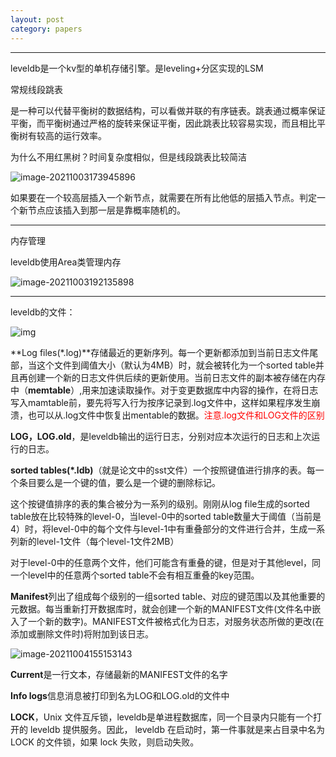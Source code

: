 ```yaml
---
layout: post 
category: papers 
---
```

---
leveldb是一个kv型的单机存储引擎。是leveling+分区实现的LSM

常规线段跳表

是一种可以代替平衡树的数据结构，可以看做并联的有序链表。跳表通过概率保证平衡，而平衡树通过严格的旋转来保证平衡，因此跳表比较容易实现，而且相比平衡树有较高的运行效率。

为什么不用红黑树？时间复杂度相似，但是线段跳表比较简洁

![image-20211003173945896](../../www/assets/pic/image-20211003173945896.png)

如果要在一个较高层插入一个新节点，就需要在所有比他低的层插入节点。判定一个新节点应该插入到那一层是靠概率随机的。

---

内存管理

leveldb使用Area类管理内存

![image-20211003192135898](../../www/assets/pic/image-20211003192135898.png)

---

leveldb的文件：

![img](../../www/assets/pic/v2-a365dd71d931ecc7214314df86d5b83f_720w.jpg)

**Log files(\*.log)**存储最近的更新序列。每一个更新都添加到当前日志文件尾部，当这个文件到阈值大小（默认为4MB）时，就会被转化为一个sorted table并且再创建一个新的日志文件供后续的更新使用。当前日志文件的副本被存储在内存中（**memtable**）,用来加速读取操作。对于变更数据库中内容的操作，在将日志写入mamtable前，要先将写入行为按序记录到.log文件中，这样如果程序发生崩溃，也可以从.log文件中恢复出mentable的数据。<font color="red">注意.log文件和LOG文件的区别</font>

**LOG，LOG.old**，是leveldb输出的运行日志，分别对应本次运行的日志和上次运行的日志。

**sorted tables(\*.ldb)**（就是论文中的sst文件）一个按照键值进行排序的表。每一个条目要么是一个键的值，要么是一个键的删除标记。

这个按键值排序的表的集合被分为一系列的级别。刚刚从log file生成的sorted table放在比较特殊的level-0，当level-0中的sorted table数量大于阈值（当前是4）时，将level-0中的每个文件与level-1中有重叠部分的文件进行合并，生成一系列新的level-1文件（每个level-1文件2MB）

对于level-0中的任意两个文件，他们可能含有重叠的键，但是对于其他level，同一个level中的任意两个sorted table不会有相互重叠的key范围。

**Manifest**列出了组成每个级别的一组sorted table、对应的键范围以及其他重要的元数据。每当重新打开数据库时，就会创建一个新的MANIFEST文件(文件名中嵌入了一个新的数字)。MANIFEST文件被格式化为日志，对服务状态所做的更改(在添加或删除文件时)将附加到该日志。

![image-20211004155153143](../../www/assets/pic/image-20211004155153143.png)

**Current**是一行文本，存储最新的MANIFEST文件的名字

**Info logs**信息消息被打印到名为LOG和LOG.old的文件中

**LOCK**，Unix 文件互斥锁，leveldb是单进程数据库，同一个目录内只能有一个打开的 leveldb 提供服务。因此， leveldb 在启动时，第一件事就是来占目录中名为 LOCK 的文件锁，如果 lock 失败，则启动失败。

